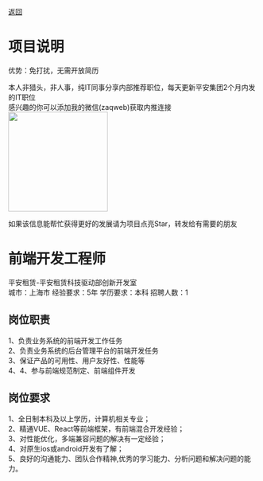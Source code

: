 [返回](../../)

# 项目说明

优势：免打扰，无需开放简历

本人非猎头，非人事，纯IT同事分享内部推荐职位，每天更新平安集团2个月内发的IT职位  
感兴趣的你可以添加我的微信(zaqweb)获取内推连接  
<img src="https://github.com/zaqweb/PA-IT-JOBS/blob/master/WechatICode.jpeg"  height="200" width="200">

如果该信息能帮忙获得更好的发展请为项目点亮Star，转发给有需要的朋友

# 前端开发工程师
平安租赁-平安租赁科技驱动部创新开发室  
城市：上海市 经验要求：5年 学历要求：本科  招聘人数：1

## 岗位职责
1、负责业务系统的前端开发工作任务			
2、负责业务系统的后台管理平台的前端开发任务			
3、保证产品的可用性、用户友好性、性能等			
4、4、参与前端规范制定、前端组件开发

## 岗位要求
1、全日制本科及以上学历，计算机相关专业；			
2、精通VUE、React等前端框架，有前端混合开发经验；			
3、对性能优化，多端兼容问题的解决有一定经验；			
4、对原生ios或android开发有了解；			
5、良好的沟通能力、团队合作精神,优秀的学习能力、分析问题和解决问题的能力。




